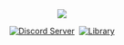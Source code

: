 
<div align="center">
<img src="https://cdn.discordapp.com/avatars/485892170658742282/033e076f0f76f49688d8b6fd5ce137b1.png?size=2048"><br>
  <p>
    <a href="https://discord.gg/nyezrzZ" target="_blank"><img src="https://img.shields.io/badge/dynamic/json.svg?style=flat-square&label=chat%20on%20Discord&colorB=7289DA&url=https://discordapp.com/api/guilds/511218264286691329/widget.json&query=%24.members.length&suffix=%20online&logo=discord" alt="Discord Server"/></a>
    <a href="https://discordapp.com/oauth2/authorize?client_id=485892170658742282&scope=bot&permissions=-1" target="_blank"><img
    src="https://img.shields.io/badge/invite-to%20your%20Discord%20server-7289da.svg?style=flat-square&logo=discord" alt "Invite  Michel"></a>
    <a href = "https://discord.js.org" target="_blank" > <img href = "https://discord.js.org/#/" src="https://img.shields.io/badge/library-discord.js-blue.svg?style=flat-square" alt="Library"></a>
    <br>
  </p>
</div>